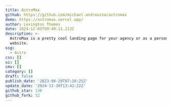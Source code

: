 ```yaml
---
title: AstroMax
github: https://github.com/michael-andreuzza/astromax
demo: https://astromax.vercel.app/
author: Lexington Themes
date: 2024-12-01T09:49:12.213Z
description: >-
  AstroMax is a pretty cool landing page for your agency or as a personal
  website.
ssg:
  - Astro
css: []
ui: []
cms: []
category: []
draft: false
publish_date: '2023-08-29T07:18:25Z'
update_date: '2024-12-30T13:42:22Z'
github_star: 130
github_fork: 52
---
```

